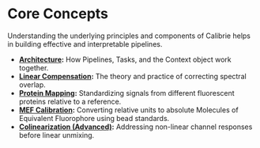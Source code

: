 
# Core Concepts

Understanding the underlying principles and components of Calibrie helps in building effective and interpretable pipelines.

*   **[Architecture](architecture.md):** How Pipelines, Tasks, and the Context object work together.
*   **[Linear Compensation](compensation.md):** The theory and practice of correcting spectral overlap.
*   **[Protein Mapping](mapping.md):** Standardizing signals from different fluorescent proteins relative to a reference.
*   **[MEF Calibration](calibration.md):** Converting relative units to absolute Molecules of Equivalent Fluorophore using bead standards.
*   **[Colinearization (Advanced)](colinearization.md):** Addressing non-linear channel responses before linear unmixing.
